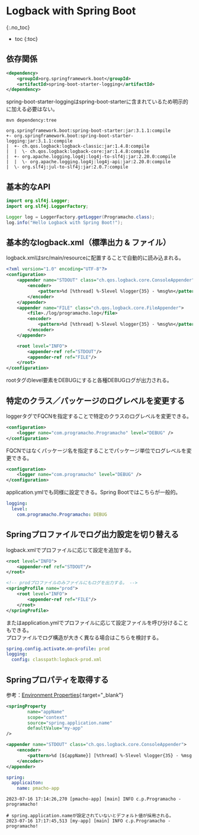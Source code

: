 # Logback with Spring Boot
{:.no_toc}

* toc
{:toc}

## 依存関係
```xml
<dependency>
    <groupId>org.springframework.boot</groupId>
    <artifactId>spring-boot-starter-logging</artifactId>
</dependency>
```

spring-boot-starter-loggingはspring-boot-starterに含まれているため明示的に加える必要はない。

```shell
mvn dependency:tree

org.springframework.boot:spring-boot-starter:jar:3.1.1:compile
+- org.springframework.boot:spring-boot-starter-logging:jar:3.1.1:compile
|  +- ch.qos.logback:logback-classic:jar:1.4.8:compile
|  |  \- ch.qos.logback:logback-core:jar:1.4.8:compile
|  +- org.apache.logging.log4j:log4j-to-slf4j:jar:2.20.0:compile
|  |  \- org.apache.logging.log4j:log4j-api:jar:2.20.0:compile
|  \- org.slf4j:jul-to-slf4j:jar:2.0.7:compile
```

## 基本的なAPI
```java
import org.slf4j.Logger;
import org.slf4j.LoggerFactory;

Logger log = LoggerFactory.getLogger(Programacho.class);
log.info("Hello Logback with Spring Boot!");
```

## 基本的なlogback.xml（標準出力 & ファイル）
logback.xmlはsrc/main/resourceに配置することで自動的に読み込まれる。

```xml
<?xml version="1.0" encoding="UTF-8"?>
<configuration>
    <appender name="STDOUT" class="ch.qos.logback.core.ConsoleAppender">
        <encoder>
            <pattern>%d [%thread] %-5level %logger{35} - %msg%n</pattern>
        </encoder>
    </appender>
    <appender name="FILE" class="ch.qos.logback.core.FileAppender">
        <file>./log/programacho.log</file>
        <encoder>
            <pattern>%d [%thread] %-5level %logger{35} - %msg%n</pattern>
        </encoder>
    </appender>

    <root level="INFO">
        <appender-ref ref="STDOUT"/>
        <appender-ref ref="FILE"/>
    </root>
</configuration>
```

rootタグのlevel要素をDEBUGにすると各種DEBUGログが出力される。

## 特定のクラス／パッケージのログレベルを変更する
loggerタグでFQCNを指定することで特定のクラスのログレベルを変更できる。

```xml
<configuration>
    <logger name="com.programacho.Programacho" level="DEBUG" />
</configuration>
```

FQCNではなくパッケージ名を指定することでパッケージ単位でログレベルを変更できる。

```xml
<configuration>
    <logger name="com.programacho" level="DEBUG" />
</configuration>
```

application.ymlでも同様に設定できる。Spring Bootではこちらが一般的。
```yml
logging:
  level:
    com.programacho.Programacho: DEBUG
```

## Springプロファイルでログ出力設定を切り替える
logback.xmlでプロファイルに応じて設定を追加する。

```xml
<root level="INFO">
    <appender-ref ref="STDOUT"/>
</root>

<!-- prodプロファイルのみファイルにもログを出力する。 -->
<springProfile name="prod">
    <root level="INFO">
        <appender-ref ref="FILE"/>
    </root>
</springProfile>
```

またはapplication.ymlでプロファイルに応じて設定ファイルを呼び分けることもできる。  
プロファイルでログ構造が大きく異なる場合はこちらを検討する。

```yml
spring.config.activate.on-profile: prod
logging:
  config: classpath:logback-prod.xml
```

## Springプロパティを取得する
参考：[Environment Properties](https://docs.spring.io/spring-boot/docs/2.1.13.RELEASE/reference/html/boot-features-logging.html#_environment_properties){:target="_blank"}

```xml
<springProperty
        name="appName"
        scope="context"
        source="spring.application.name"
        defaultValue="my-app"
/>

<appender name="STDOUT" class="ch.qos.logback.core.ConsoleAppender">
    <encoder>
        <pattern>%d [${appName}] [%thread] %-5level %logger{35} - %msg %n</pattern>
    </encoder>
</appender>
```

```yml
spring:
  applicaiton:
    name: pmacho-app
```

```
2023-07-16 17:14:26,270 [pmacho-app] [main] INFO c.p.Programacho - programacho!

# spring.application.nameが設定されていないとデフォルト値が採用される。
2023-07-16 17:17:45,513 [my-app] [main] INFO c.p.Programacho - programacho! 
```
